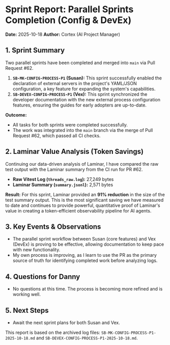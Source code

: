 # Sprint Report: Parallel Sprints Completion (Config & DevEx)

**Date:** 2025-10-18
**Author:** Cortex (AI Project Manager)

## 1. Sprint Summary

Two parallel sprints have been completed and merged into `main` via Pull Request #62.

1.  **`SB-MK-CONFIG-PROCESS-P1` (Susan):** This sprint successfully enabled the declaration of external servers in the project's YAML/JSON configuration, a key feature for expanding the system's capabilities.
2.  **`SB-DEVEX-CONFIG-PROCESS-P1` (Vex):** This sprint synchronized the developer documentation with the new external process configuration features, ensuring the guides for early adopters are up-to-date.

**Outcome:**

- All tasks for both sprints were completed successfully.
- The work was integrated into the `main` branch via the merge of Pull Request #62, which passed all CI checks.

## 2. Laminar Value Analysis (Token Savings)

Continuing our data-driven analysis of Laminar, I have compared the raw test output with the Laminar summary from the CI run for PR #62.

- **Raw Vitest Log (`threads_raw.log`):** 27,249 bytes
- **Laminar Summary (`summary.jsonl`):** 2,571 bytes

**Result:**
For this sprint, Laminar provided an **91% reduction** in the size of the test summary output. This is the most significant saving we have measured to date and continues to provide powerful, quantitative proof of Laminar's value in creating a token-efficient observability pipeline for AI agents.

## 3. Key Events & Observations

- The parallel sprint workflow between Susan (core features) and Vex (DevEx) is proving to be effective, allowing documentation to keep pace with new functionality.
- My own process is improving, as I learn to use the PR as the primary source of truth for identifying completed work before analyzing logs.

## 4. Questions for Danny

- No questions at this time. The process is becoming more refined and is working well.

## 5. Next Steps

- Await the next sprint plans for both Susan and Vex.

This report is based on the archived log files: `SB-MK-CONFIG-PROCESS-P1-2025-10-18.md` and `SB-DEVEX-CONFIG-PROCESS-P1-2025-10-18.md`.
